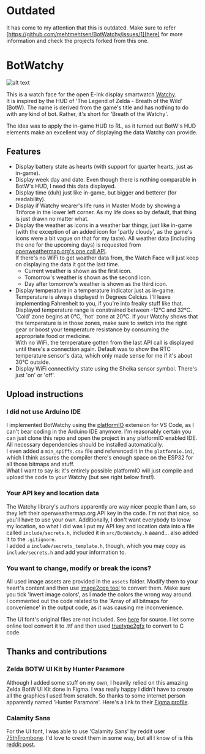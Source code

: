# Outdated

It has come to my attention that this is outdated. Make sure to refer [https://github.com/mehtmehtsen/BotWatchy/issues/1](here) for more information and check the projects forked from this one.

# BotWatchy

![alt text](watchface.gif "This is what you will get")

This is a watch face for the open E-Ink display smartwatch [Watchy](https://watchy.sqfmi.com/).  
It is inspired by the HUD of 'The Legend of Zelda - Breath of the Wild' (BotW). The name is derived from the game's title and has nothing to do with any kind of bot. Rather, it's short for 'Breath of the Watchy'.

The idea was to apply the in-game HUD to RL, as it turned out BotW's HUD elements make an excellent way of displaying the data Watchy can provide.

## Features

- Display battery state as hearts (with support for quarter hearts, just as in-game).
- Display week day and date. Even though there is nothing comparable in BotW's HUD, I need this data displayed.
- Display time (duh) just like in-game, but bigger and betterer (for readability).
- Display if Watchy wearer's life runs in Master Mode by showing a Triforce in the lower left corner. As my life does so by default, that thing is just drawn no matter what.
- Display the weather as icons in a weather bar thingy, just like in-game (with the exception of an added icon for 'partly cloudy', as the game's icons were a bit vague on that for my taste). All weather data (including the one for the upcoming days) is requested from [openweathermap.org's one call API](https://openweathermap.org/api/one-call-api).  
If there's no WiFi to get weather data from, the Watch Face will just keep on displaying the data it got the last time.
  - Current weather is shown as the first icon.
  - Tomorrow's weather is shown as the second icon.
  - Day after tomorrow's weather is shown as the third icon.
- Display temperature in a temperature indicator just as in-game. Temperature is always displayed in Degrees Celcius. I'll leave implementing Fahrenheit to you, if you're into freaky stuff like that.  
Displayed temperature range is constrained between -12°C and 32°C.  
'Cold' zone begins at 0°C, 'hot' zone at 20°C. If your Watchy shows that the temperature is in those zones, make sure to switch into the right gear or boost your temperature resistance by consuming the appropriate food or medicine.  
With no WiFi, the temperature gotten from the last API call is displayed until there's a connection again. Default was to show the RTC temperature sensor's data, which only made sense for me if it's about 30°C outside.
- Display WiFi connectivity state using the Sheika sensor symbol. There's just 'on' or 'off'.

## Upload instructions

### I did not use Arduino IDE

I implemented BotWatchy using the [platformIO](https://platformio.org/) extension for VS Code, as I can't bear coding in the Arduino IDE anymore. I'm reasonably certain you can just clone this repo and open the project in any platformIO enabled IDE. All necessary dependencies should be installed automatically.  
I even added a `min_spiffs.csv` file and referenced it in the `platformio.ini`, which I think assures the compiler there's enough space on the ESP32 for all those bitmaps and stuff.  
What I want to say is: it's entirely possible platformIO will just compile and upload the code to your Watchy (but see right below first!).

### Your API key and location data

The Watchy library's authors apparently are way nicer people than I am, so they left their openweathermap.org API key in the code. I'm not that nice, so you'll have to use your own. Additionally, I don't want everybody to know my location, so what I did was I put my API key and location data into a file called `include/secrets.h`, included it in `src/BotWatchy.h` aaand... also added it to the `.gitignore`.  
I added a `include/secrets_template.h`, though, which you may copy as `include/secrets.h` and add your information to.

### You want to change, modify or break the icons?

All used image assets are provided in the `assets` folder. Modify them to your heart's content and then use [image2cpp tool](http://javl.github.io/image2cpp/) to convert them. Make sure you tick 'Invert image colors', as I made the colors the wrong way around.  
I commented out the code related to the 'Array of all bitmaps for convenience' in the output code, as it was causing me inconvenience.

The UI font's original files are not included. See [here](https://www.reddit.com/r/zelda/comments/5txuba/breath_of_the_wild_ui_font/) for source. I let some online tool convert it to .ttf and then used [truetype2gfx](https://rop.nl/truetype2gfx/) to convert to C code.

## Thanks and contributions

### Zelda BOTW UI Kit by Hunter Paramore

Although I added some stuff on my own, I heavily relied on this amazing Zelda BotW UI Kit done in Figma. I was really happy I didn't have to create all the graphics I used from scratch. So thanks to some internet person apparently named 'Hunter Paramore'. Here's a link to their [Figma profile](https://www.figma.com/@hparamore).

### Calamity Sans

For the UI font, I was able to use 'Calamity Sans' by reddit user [75thTrombone](https://www.reddit.com/user/75thTrombone/). I'd love to credit them in some way, but all I know of is this [reddit post](https://www.reddit.com/r/zelda/comments/5txuba/breath_of_the_wild_ui_font/).